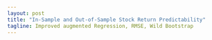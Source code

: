 ```yaml
---
layout: post
title: "In-Sample and Out-of-Sample Stock Return Predictability"
tagline: Improved augmented Regression, RMSE, Wild Bootstrap
---
```


